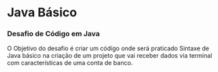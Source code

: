 # Java Básico

### Desafio de Código em Java 


O Objetivo do desafio é criar um código onde será praticado Sintaxe de Java básico na criação de um projeto que vai receber dados via terminal com características de uma conta de banco.
